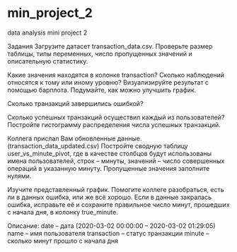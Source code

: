 # min_project_2
data analysis mini project 2

Задания
Загрузите датасет transaction_data.csv. Проверьте размер таблицы, типы переменных, число пропущенных значений и описательную статистику.

Какие значения находятся в колонке transaction? Сколько наблюдений относятся к тому или иному уровню? Визуализируйте результат с помощью барплота. Подумайте, как можно улучшить график.

Сколько транзакций завершились ошибкой?

Сколько успешных транзакций осуществил каждый из пользователей? Постройте гистограмму распределения числа успешных транзакций.

Коллега прислал Вам обновленные данные. (transaction_data_updated.csv)
Постройте сводную таблицу user_vs_minute_pivot, где в качестве столбцов будут использованы имена пользователей, строк – минуты, значений – число совершенных операций в указанную минуту. Пропущенные значения заполните нулями.

Изучите представленный график. Помогите коллеге разобраться,  есть ли в данных ошибка, или же всё хорошо.
Если в данные закралась ошибка, исправьте её и сохраните правильное число минут, прошедших с начала дня, в колонку true_minute.

Описание:
date – дата (2020-03-02 00:00:00 – 2020-03-02 01:29:05)
name – имя пользователя
transaction – статус транзакции
minute – сколько минут прошло с начала дня
